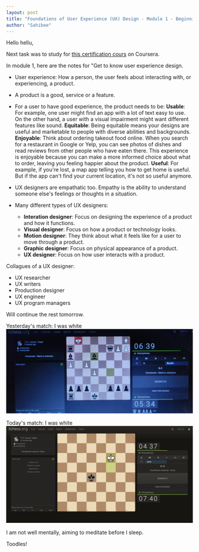 ```yaml
---
layout: post
title: "Foundations of User Experience (UX) Design - Module 1 - Beginning"
author: "Sahibee"
---
```


Hello hellu,

Next task was to study for [this certification cours](https://www.coursera.org/professional-certificates/google-ux-design#courses) on Coursera.

In module 1, here are the notes for "Get to know user experience design.

- User experience: How a person, the user feels about interacting with, or experiencing, a product.
- A product is a good, service or a feature.
- For a user to have good experience, the product needs to be:
  **Usable**: For example, one user might find an app with a lot of text easy to use. On the other hand, a user with a visual impairment might want different features like sound.
  **Equitable**: Being equitable means your designs are useful and marketable to people with diverse abilities and backgrounds.
  **Enjoyable**: Think about ordering takeout food online. When you search for a restaurant in Google or Yelp, you can see photos of dishes and read reviews from other people who have eaten there. This experience is enjoyable because you can make a more informed choice about what to order, leaving you feeling happier about the product.
  **Useful**: For example, if you're lost, a map app telling you how to get home is useful. But if the app can't find your current location, it's not so useful anymore.

- UX designers are empathatic too. Empathy is the ability to understand someone else's feelings or thoughts in a situation.

- Many different types of UX designers:
  - **Interation designer**: Focus on designing the experience of a product and how it functions.
  - **Visual designer**: Focus on how a product or technology looks.
  - **Motion designer**: They think about what it feels like for a user to move through a product.
  - **Graphic designer**: Focus on physical appearance of a product.
  - **UX designer**: Focus on how user interacts with a product.

Collagues of a UX designer:

- UX researcher
- UX writers
- Production designer
- UX engineer
- UX program managers

Will continue the rest tomorrow.

Yesterday's match: I was white
![chess](../images/aug/chess-1.png)

Today's match: I was white
![chess 2](../images/aug/chess-2.png)

I am not well mentally, aiming to meditate before I sleep.

Toodles!
